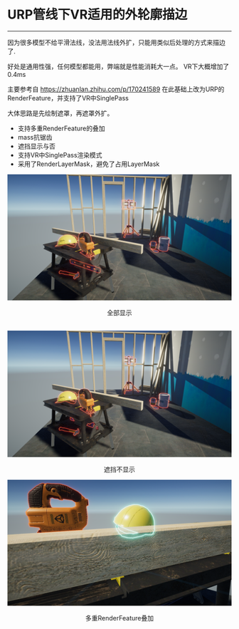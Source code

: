 # URP管线下VR适用的外轮廓描边
- - - -
因为很多模型不给平滑法线，没法用法线外扩，只能用类似后处理的方式来描边了.

好处是通用性强，任何模型都能用，弊端就是性能消耗大一点。 VR下大概增加了0.4ms

主要参考自 https://zhuanlan.zhihu.com/p/170241589 在此基础上改为URP的RenderFeature，并支持了VR中SinglePass

大体思路是先绘制遮罩，再遮罩外扩。

 - 支持多重RenderFeature的叠加
 - mass抗锯齿
 - 遮挡显示与否
 - 支持VR中SinglePass渲染模式
 - 采用了RenderLayerMask，避免了占用LayerMask

![全部显示](/All.png)
<div style="text-align: center;"> 全部显示 </div>
<br>

![遮挡不显示](/Hide.png)
<div style="text-align: center;"> 遮挡不显示 </div>

![混合多重](/mult.png)
<div style="text-align: center;"> 多重RenderFeature叠加 </div>